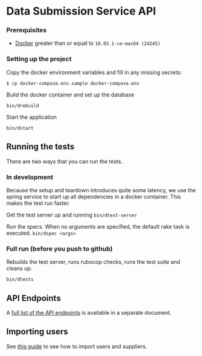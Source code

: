 # Data Submission Service API

### Prerequisites
 - [Docker](https://docs.docker.com/docker-for-mac) greater than or equal to `18.03.1-ce-mac64 (24245)`

### Setting up the project

Copy the docker environment variables and fill in any missing secrets:

```
$ cp docker-compose.env.sample docker-compose.env
```

Build the docker container and set up the database

`bin/drebuild`

Start the application

`bin/dstart`

## Running the tests

There are two ways that you can run the tests.

### In development

Because the setup and teardown introduces quite some latency, we use the spring service to
start up all dependencies in a docker container. This makes the test run faster.

Get the test server up and running
`bin/dtest-server`

Run the specs. When no arguments are specified, the default rake task is executed.
`bin/dspec <args>`

### Full run (before you push to github)

Rebuilds the test server, runs rubocop checks, runs the test suite and cleans up.

`bin/dtests`

## API Endpoints

A [full list of the API endpoints](endpoints.md) is available in a separate document.

## Importing users

See [this guide](importing.md) to see how to import users and suppliers.
